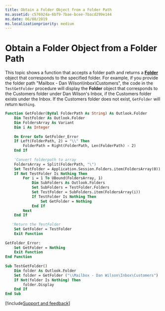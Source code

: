 ```yaml
---
title: Obtain a Folder Object from a Folder Path
ms.assetid: c576924a-6bf9-7bae-bcee-7bacd299e144
ms.date: 06/08/2019
ms.localizationpriority: medium
---
```



# Obtain a Folder Object from a Folder Path

This topic shows a function that accepts a folder path and returns a **[Folder](../../../api/Outlook.Folder.md)** object that corresponds to the specified folder. For example, if you provide the folder path "Mailbox - Dan Wilson\Inbox\Customers", the code in the `TestGetFolder` procedure will display the **Folder** object that corresponds to the Customers folder under Dan Wilson's Inbox, if the Customers folder exists under the Inbox. If the Customers folder does not exist, `GetFolder` will return `Nothing`.


```vb
Function GetFolder(ByVal FolderPath As String) As Outlook.Folder 
    Dim TestFolder As Outlook.Folder 
    Dim FoldersArray As Variant 
    Dim i As Integer 
 
    On Error GoTo GetFolder_Error 
    If Left(FolderPath, 2) = "\\" Then 
        FolderPath = Right(FolderPath, Len(FolderPath) - 2) 
    End If 
    
    'Convert folderpath to array 
    FoldersArray = Split(FolderPath, "\") 
    Set TestFolder = Application.Session.Folders.item(FoldersArray(0)) 
    If Not TestFolder Is Nothing Then 
        For i = 1 To UBound(FoldersArray, 1) 
            Dim SubFolders As Outlook.Folders 
            Set SubFolders = TestFolder.Folders 
            Set TestFolder = SubFolders.item(FoldersArray(i)) 
            If TestFolder Is Nothing Then 
                Set GetFolder = Nothing 
            End If 
        Next 
    End If 
     
   'Return the TestFolder 
    Set GetFolder = TestFolder 
    Exit Function 
 
GetFolder_Error: 
    Set GetFolder = Nothing 
    Exit Function 
End Function 
 
Sub TestGetFolder() 
    Dim folder As Outlook.Folder 
    Set folder = GetFolder ("\\Mailbox - Dan Wilson\Inbox\Customers") 
    If Not(folder Is Nothing) Then 
        folder.Display 
    End If 
End Sub
```

[!include[Support and feedback](~/includes/feedback-boilerplate.md)]
